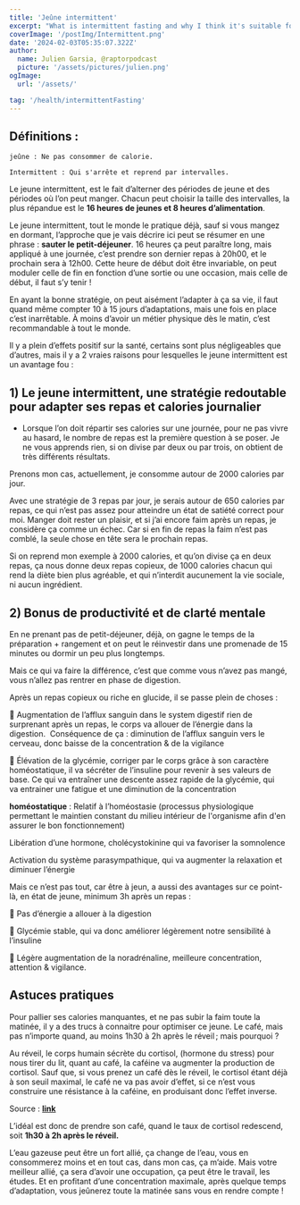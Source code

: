 ```yaml
---
title: 'Jeûne intermittent'
excerpt: "What is intermittent fasting and why I think it's suitable for me and for 95% of the population "
coverImage: '/postImg/Intermittent.png'
date: '2024-02-03T05:35:07.322Z'
author:
  name: Julien Garsia, @raptorpodcast
  picture: '/assets/pictures/julien.png'
ogImage:
  url: '/assets/'

tag: '/health/intermittentFasting'
---
```


## Définitions : 

	jeûne : Ne pas consommer de calorie. 

	Intermittent : Qui s'arrête et reprend par intervalles.

Le jeune intermittent, est le fait d’alterner des périodes de jeune et des périodes où l’on peut manger. Chacun peut choisir la taille des intervalles, la plus répandue est le **16 heures de jeunes et 8 heures d’alimentation**. 

Le jeune intermittent, tout le monde le pratique déjà, sauf si vous mangez en dormant, l’approche que je vais décrire ici peut se résumer en une phrase : **sauter le petit-déjeuner**. 16 heures ça peut paraître long, mais appliqué à une journée, c’est prendre son dernier repas à 20h00, et le prochain sera à 12h00. Cette heure de début doit être invariable, on peut moduler celle de fin en fonction d’une sortie ou une occasion, mais celle de début, il faut s’y tenir !

En ayant la bonne stratégie, on peut aisément l’adapter à ça sa vie, il faut quand même compter 10 à 15 jours d’adaptations, mais une fois en place c’est inarrêtable. À moins d’avoir un métier physique dès le matin, c’est recommandable à tout le monde. 

Il y a plein d’effets positif sur la santé, certains sont plus négligeables que d’autres, mais il y a 2 vraies raisons pour lesquelles le jeune intermittent est un avantage fou :


## 1)  Le jeune intermittent, une stratégie redoutable pour adapter ses repas et calories journalier
* Lorsque l’on doit répartir ses calories sur une journée, pour ne pas vivre au hasard, le nombre de repas est la première question à se poser. Je ne vous apprends rien, si on divise par deux ou par trois, on obtient de très différents résultats. 

Prenons mon cas, actuellement, je consomme autour de 2000 calories par jour.

Avec une stratégie de 3 repas par jour, je serais autour de 650 calories par repas, ce qui n’est pas assez pour atteindre un état de satiété correct pour moi. Manger doit rester un plaisir, et si j’ai encore faim après un repas, je considère ça comme un échec. Car si en fin de repas la faim n’est pas comblé, la seule chose en tête sera le prochain repas.

Si on reprend mon exemple à 2000 calories, et qu’on divise ça en deux repas, ça nous donne deux repas copieux, de 1000 calories chacun qui rend la diète bien plus agréable, et qui n’interdit aucunement la vie sociale, ni aucun ingrédient. 


## 2) Bonus de productivité et de clarté mentale

En ne prenant pas de petit-déjeuner, déjà, on gagne le temps de la préparation + rangement et on peut le réinvestir dans une promenade de 15 minutes ou dormir un peu plus longtemps.

Mais ce qui va faire la différence, c’est que comme vous n’avez pas mangé, vous n’allez pas rentrer en phase de digestion.

Après un repas copieux ou riche en glucide, il se passe plein de choses :

📍 Augmentation de l’afflux sanguin dans le system digestif rien de surprenant après un repas, le corps va allouer de l’énergie dans la digestion. 
Conséquence de ça : diminution de l’afflux sanguin vers le cerveau, donc baisse de la concentration & de la vigilance

📍 Élévation de la glycémie, corriger par le corps grâce à son caractère homéostatique, il va sécréter de l’insuline pour revenir à ses valeurs de base. Ce qui va entraîner une descente assez rapide de la glycémie, qui va entrainer une fatigue et une diminution de la concentration

**homéostatique** : Relatif à l’homéostasie (processus physiologique permettant le maintien constant du milieu intérieur de l'organisme afin d'en assurer le bon fonctionnement)

Libération d’une hormone, cholécystokinine qui va favoriser la somnolence

Activation du système parasympathique, qui va augmenter la relaxation et diminuer l’énergie

Mais ce n’est pas tout, car être à jeun, a aussi des avantages sur ce point-là, en état de jeune, minimum 3h après un repas :

📍 Pas d’énergie a allouer à la digestion

📍 Glycémie stable, qui va donc améliorer légèrement notre sensibilité à l’insuline

📍 Légère augmentation de la noradrénaline, meilleure concentration, attention & vigilance.


## Astuces pratiques

Pour pallier ses calories manquantes, et ne pas subir la faim toute la matinée, il y a des trucs à connaitre pour optimiser ce jeune. Le café, mais pas n’importe quand, au moins 1h30 à 2h après le réveil ; mais pourquoi ? 

Au réveil, le corps humain sécrète du cortisol, (hormone du stress) pour nous tirer du lit, quant au café, la caféine va augmenter la production de cortisol. Sauf que, si vous prenez un café dès le réveil, le cortisol étant déjà à son seuil maximal, le café ne va pas avoir d’effet, si ce n’est vous construire une résistance à la caféine, en produisant donc l’effet inverse.

Source : [**link**](https://www.medicalhealthtests.com/pathology-test/cortisol-test-serum.html)

L’idéal est donc de prendre son café, quand le taux de cortisol redescend, soit **1h30 à 2h après le réveil.**

L’eau gazeuse peut être un fort allié, ça change de l’eau, vous en consommerez moins et en tout cas, dans mon cas, ça m’aide. 
Mais votre meilleur allié, ça sera d’avoir une occupation, ça peut être le travail, les études. Et en profitant d’une concentration maximale, après quelque temps d’adaptation, vous jeûnerez toute la matinée sans vous en rendre compte ! 
